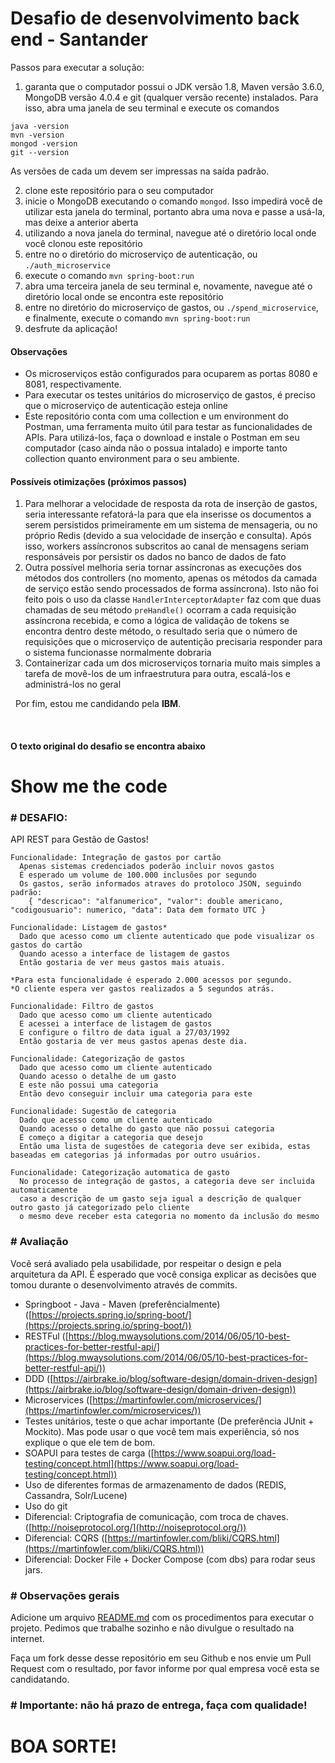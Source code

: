 # Desafio de desenvolvimento back end - Santander

Passos para executar a solução:

1) garanta que o computador possui o JDK versão 1.8, Maven versão 3.6.0, MongoDB versão 4.0.4 e git (qualquer versão recente) instalados. Para isso, abra uma janela de seu terminal e execute os comandos

```
java -version
mvn -version
mongod -version
git --version
```

As versões de cada um devem ser impressas na saída padrão.

2) clone este repositório para o seu computador
3) inicie o MongoDB executando o comando `mongod`. Isso impedirá você de utilizar esta janela do terminal, portanto abra uma nova e passe a usá-la, mas deixe a anterior aberta
3) utilizando a nova janela do terminal, navegue até o diretório local onde você clonou este repositório
4) entre no o diretório do microserviço de autenticação, ou `./auth_microservice`
5) execute o comando `mvn spring-boot:run`
6) abra uma terceira janela de seu terminal e, novamente, navegue até o diretório local onde se encontra este repositório
7) entre no diretório do microserviço de gastos, ou `./spend_microservice`, e finalmente, execute o comando `mvn spring-boot:run`
8) desfrute da aplicação!
&nbsp;
&nbsp;
#### Observações
- Os microserviços estão configurados para ocuparem as portas 8080 e 8081, respectivamente.
- Para executar os testes unitários do microserviço de gastos, é preciso que o microserviço de autenticação esteja online
- Este repositório conta com uma collection e um environment do Postman, uma ferramenta muito útil para testar as funcionalidades de APIs. Para utilizá-los, faça o download e instale o Postman em seu computador (caso ainda não o possua intalado) e importe tanto collection quanto environment para o seu ambiente.
&nbsp;
&nbsp;
#### Possíveis otimizações (próximos passos)
1) Para melhorar a velocidade de resposta da rota de inserção de gastos, seria interessante refatorá-la para que ela inserisse os documentos a serem persistidos primeiramente em um sistema de mensageria, ou no próprio Redis (devido a sua velocidade de inserção e consulta). Após isso, workers assíncronos subscritos ao canal de mensagens seriam responsáveis por persistir os dados no banco de dados de fato
2) Outra possível melhoria seria tornar assíncronas as execuções dos métodos dos controllers (no momento, apenas os métodos da camada de serviço estão sendo processados de forma assíncrona). Isto não foi feito pois o uso da classe `HandlerInterceptorAdapter` faz com que duas chamadas de seu método `preHandle()` ocorram a cada requisição assíncrona recebida, e como a lógica de validação de tokens se encontra dentro deste método, o resultado seria que o número de requisições que o microserviço de autentição precisaria responder para o sistema funcionasse normalmente dobraria
3) Containerizar cada um dos microserviços tornaria muito mais simples a tarefa de movê-los de um infraestrutura para outra, escalá-los e administrá-los no geral
&nbsp;

&nbsp;
Por fim, estou me candidando pela **IBM**.
&nbsp;

&nbsp;
#### O texto original do desafio se encontra abaixo
# Show me the code

### # DESAFIO:

API REST para Gestão de Gastos!

```
Funcionalidade: Integração de gastos por cartão
  Apenas sistemas credenciados poderão incluir novos gastos
  É esperado um volume de 100.000 inclusões por segundo
  Os gastos, serão informados atraves do protoloco JSON, seguindo padrão:
    { "descricao": "alfanumerico", "valor": double americano, "codigousuario": numerico, "data": Data dem formato UTC }
```
```
Funcionalidade: Listagem de gastos*
  Dado que acesso como um cliente autenticado que pode visualizar os gastos do cartão
  Quando acesso a interface de listagem de gastos
  Então gostaria de ver meus gastos mais atuais.
 
*Para esta funcionalidade é esperado 2.000 acessos por segundo.
*O cliente espera ver gastos realizados a 5 segundos atrás.
```
```
Funcionalidade: Filtro de gastos
  Dado que acesso como um cliente autenticado
  E acessei a interface de listagem de gastos
  E configure o filtro de data igual a 27/03/1992
  Então gostaria de ver meus gastos apenas deste dia.
```
```
Funcionalidade: Categorização de gastos
  Dado que acesso como um cliente autenticado
  Quando acesso o detalhe de um gasto
  E este não possui uma categoria
  Então devo conseguir incluir uma categoria para este
```
```
Funcionalidade: Sugestão de categoria
  Dado que acesso como um cliente autenticado
  Quando acesso o detalhe do gasto que não possui categoria
  E começo a digitar a categoria que desejo
  Então uma lista de sugestões de categoria deve ser exibida, estas baseadas em categorias já informadas por outro usuários.
```
```
Funcionalidade: Categorização automatica de gasto
  No processo de integração de gastos, a categoria deve ser incluida automaticamente 
  caso a descrição de um gasto seja igual a descrição de qualquer outro gasto já categorizado pelo cliente
  o mesmo deve receber esta categoria no momento da inclusão do mesmo
```
### # Avaliação

Você será avaliado pela usabilidade, por respeitar o design e pela arquitetura da API. 
É esperado que você consiga explicar as decisões que tomou durante o desenvolvimento através de commits.

* Springboot - Java - Maven (preferêncialmente) ([https://projects.spring.io/spring-boot/](https://projects.spring.io/spring-boot/))
* RESTFul ([https://blog.mwaysolutions.com/2014/06/05/10-best-practices-for-better-restful-api/](https://blog.mwaysolutions.com/2014/06/05/10-best-practices-for-better-restful-api/))
* DDD ([https://airbrake.io/blog/software-design/domain-driven-design](https://airbrake.io/blog/software-design/domain-driven-design))
* Microservices ([https://martinfowler.com/microservices/](https://martinfowler.com/microservices/))
* Testes unitários, teste o que achar importante (De preferência JUnit + Mockito). Mas pode usar o que você tem mais experiência, só nos explique o que ele tem de bom.
* SOAPUI para testes de carga ([https://www.soapui.org/load-testing/concept.html](https://www.soapui.org/load-testing/concept.html))
* Uso de diferentes formas de armazenamento de dados (REDIS, Cassandra, Solr/Lucene)
* Uso do git
* Diferencial: Criptografia de comunicação, com troca de chaves. ([http://noiseprotocol.org/](http://noiseprotocol.org/))
* Diferencial: CQRS ([https://martinfowler.com/bliki/CQRS.html](https://martinfowler.com/bliki/CQRS.html)) 
* Diferencial: Docker File + Docker Compose (com dbs) para rodar seus jars.

### # Observações gerais

Adicione um arquivo [README.md](http://README.md) com os procedimentos para executar o projeto.
Pedimos que trabalhe sozinho e não divulgue o resultado na internet.

Faça um fork desse desse repositório em seu Github e nos envie um Pull Request com o resultado, por favor informe por qual empresa você esta se candidatando.

### # Importante: não há prazo de entrega, faça com qualidade!

# BOA SORTE!
